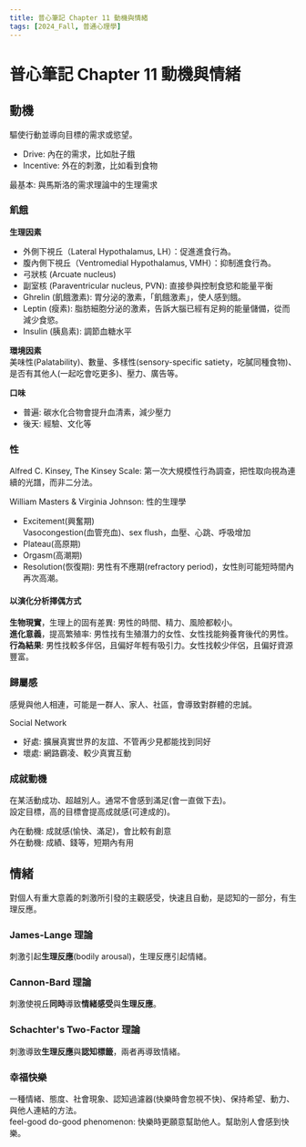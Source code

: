 ```yaml
---
title: 普心筆記 Chapter 11 動機與情緒
tags: [2024_Fall, 普通心理學]
---
```

<!-- HackMD ID: 8XwXGTDSQN6axJ-JTTmp9A -->  

普心筆記 Chapter 11 動機與情緒  
===  

## 動機  

驅使行動並導向目標的需求或慾望。  

* Drive: 內在的需求，比如肚子餓  
* Incentive: 外在的刺激，比如看到食物  

最基本: 與馬斯洛的需求理論中的生理需求  

### 飢餓  

**生理因素**  
* 外側下視丘（Lateral Hypothalamus, LH）：促進進食行為。  
* 腹內側下視丘（Ventromedial Hypothalamus, VMH）：抑制進食行為。  
* 弓狀核 (Arcuate nucleus)  
* 副室核 (Paraventricular nucleus, PVN): 直接參與控制食慾和能量平衡  
* Ghrelin (飢餓激素): 胃分泌的激素，「飢餓激素」，使人感到餓。  
* Leptin (瘦素): 脂肪細胞分泌的激素，告訴大腦已經有足夠的能量儲備，從而減少食慾。  
* Insulin (胰島素): 調節血糖水平  

**環境因素**  
美味性(Palatability)、數量、多樣性(sensory-specific satiety，吃膩同種食物)、是否有其他人(一起吃會吃更多)、壓力、廣告等。  

**口味**  
* 普遍: 碳水化合物會提升血清素，減少壓力  
* 後天: 經驗、文化等  

### 性  

Alfred C. Kinsey, The Kinsey Scale: 第一次大規模性行為調查，把性取向視為連續的光譜，而非二分法。  

William Masters & Virginia Johnson: 性的生理學  
* Excitement(興奮期)  
Vasocongestion(血管充血)、sex flush，血壓、心跳、呼吸增加  
* Plateau(高原期)  
* Orgasm(高潮期)  
* Resolution(恢復期): 男性有不應期(refractory period)，女性則可能短時間內再次高潮。  

#### 以演化分析擇偶方式  

**生物現實**，生理上的固有差異: 男性的時間、精力、風險都較小。  
**進化意義**，提高繁殖率: 男性找有生殖潛力的女性、女性找能夠養育後代的男性。  
**行為結果**: 男性找較多伴侶，且偏好年輕有吸引力。女性找較少伴侶，且偏好資源豐富。  

### 歸屬感  

感覺與他人相連，可能是一群人、家人、社區，會導致對群體的忠誠。  

Social Network  
* 好處: 擴展真實世界的友誼、不管再少見都能找到同好  
* 壞處: 網路霸凌、較少真實互動  

### 成就動機  

在某活動成功、超越別人。通常不會感到滿足(會一直做下去)。  
設定目標，高的目標會提高成就感(可達成的)。  

內在動機: 成就感(愉快、滿足)，會比較有創意  
外在動機: 成績、錢等，短期內有用  

## 情緒  

對個人有重大意義的刺激所引發的主觀感受，快速且自動，是認知的一部分，有生理反應。  

### James-Lange 理論  

刺激引起**生理反應**(bodily arousal)，生理反應引起情緒。  

### Cannon-Bard 理論  

刺激使視丘**同時**導致**情緒感受**與**生理反應**。  

### Schachter's Two-Factor 理論  

刺激導致**生理反應**與**認知標籤**，兩者再導致情緒。  

### 幸福快樂  

一種情緒、態度、社會現象、認知過濾器(快樂時會忽視不快)、保持希望、動力、與他人連結的方法。  
feel-good do-good phenomenon: 快樂時更願意幫助他人。幫助別人會感到快樂。  